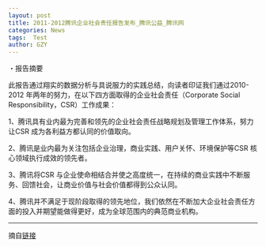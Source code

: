 ```yaml
---
layout: post
title: 2011-2012腾讯企业社会责任报告发布_腾讯公益_腾讯网
categories: News
tags:  Test
author: GZY
---
```


・报告摘要

此报告通过翔实的数据分析与具说服力的实践总结，向读者印证我们通过2010-2012 年两年的努力，在以下四方面取得的企业社会责任（Corporate Social Responsibility，CSR）工作成果：

1、腾讯具有业内最为完善和领先的企业社会责任战略规划及管理工作体系，努力让CSR 成为各利益方都认同的价值取向。

2、腾讯是业内最为关注包括企业治理，商业实践、用户关怀、环境保护等CSR 核心领域执行成效的领先者。

3、腾讯将CSR 与企业使命相结合并使之高度统一，在持续的商业实践中不断服务、回馈社会，让商业价值与社会价值都得到公众认同。

4、腾讯并不满足于现阶段取得的领先地位，我们依然在不断加大企业社会责任方面的投入并期望能做得更好，成为全球范围内的典范商业机构。

*****

摘自[链接](http://gongyi.qq.com/zt2014/2012TSRR/index.htm)